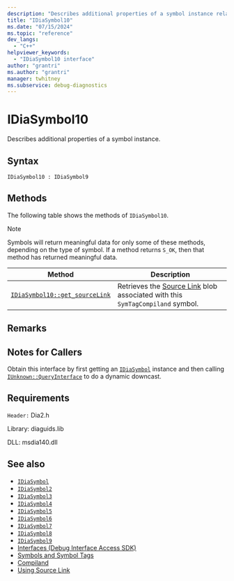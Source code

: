 ```yaml
---
description: "Describes additional properties of a symbol instance relating to source links."
title: "IDiaSymbol10"
ms.date: "07/15/2024"
ms.topic: "reference"
dev_langs:
  - "C++"
helpviewer_keywords:
  - "IDiaSymbol10 interface"
author: "grantri"
ms.author: "grantri"
manager: twhitney
ms.subservice: debug-diagnostics
---
```

# IDiaSymbol10

Describes additional properties of a symbol instance.

## Syntax

```
IDiaSymbol10 : IDiaSymbol9
```

## Methods

The following table shows the methods of `IDiaSymbol10`.

> [!NOTE]
> Symbols will return meaningful data for only some of these methods, depending on the type of symbol. If a method returns `S_OK`, then that method has returned meaningful data.

|Method|Description|
|------------|-----------------|
|[`IDiaSymbol10::get_sourceLink`](../../debugger/debug-interface-access/idiasymbol10-get-sourcelink.md)|Retrieves the [Source Link](https://github.com/dotnet/designs/blob/main/accepted/2020/diagnostics/source-link.md) blob associated with this `SymTagCompiland` symbol.|

## Remarks

## Notes for Callers

Obtain this interface by first getting an [`IDiaSymbol`](../../debugger/debug-interface-access/idiasymbol.md) instance and then calling [`IUnknown::QueryInterface`](/windows/win32/api/unknwn/nf-unknwn-iunknown-queryinterface(refiid_void)) to do a dynamic downcast.

## Requirements

`Header:` Dia2.h

Library: diaguids.lib

DLL: msdia140.dll

## See also

- [`IDiaSymbol`](../../debugger/debug-interface-access/idiasymbol.md)
- [`IDiaSymbol2`](../../debugger/debug-interface-access/idiasymbol2.md)
- [`IDiaSymbol3`](../../debugger/debug-interface-access/idiasymbol3.md)
- [`IDiaSymbol4`](../../debugger/debug-interface-access/idiasymbol4.md)
- [`IDiaSymbol5`](../../debugger/debug-interface-access/idiasymbol5.md)
- [`IDiaSymbol6`](../../debugger/debug-interface-access/idiasymbol6.md)
- [`IDiaSymbol7`](../../debugger/debug-interface-access/idiasymbol7.md)
- [`IDiaSymbol8`](../../debugger/debug-interface-access/idiasymbol7.md)
- [`IDiaSymbol9`](../../debugger/debug-interface-access/idiasymbol9.md)
- [Interfaces (Debug Interface Access SDK)](../../debugger/debug-interface-access/interfaces-debug-interface-access-sdk.md)
- [Symbols and Symbol Tags](../../debugger/debug-interface-access/symbols-and-symbol-tags.md)
- [Compiland](../../debugger/debug-interface-access/compiland.md)
- [Using Source Link](https://github.com/dotnet/sourcelink#using-source-link-in-c-projects)
